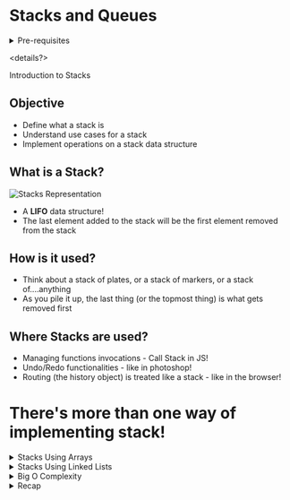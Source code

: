 # Stacks and Queues

<details> <summary>Pre-requisites </summary>
- Big O Notation
- Data Structures Intro
- Singly Linked Lists
- Doubly Linked Lists

</details>

<details?> <summary> Introduction to Stacks</summary>

## Objective

- Define what a stack is
- Understand use cases for a stack
- Implement operations on a stack data structure

## What is a Stack?

![Stacks Representation](https://i.imgur.com/e8vXNgM.png)

- A **LIFO** data structure!
- The last element added to the stack will be the first element removed from the stack

## How is it used?

- Think about a stack of plates, or a stack of markers, or a stack of....anything
- As you pile it up, the last thing (or the topmost thing) is what gets removed first

## Where Stacks are used?

- Managing functions invocations - Call Stack in JS!
- Undo/Redo functionalities - like in photoshop!
- Routing (the history object) is treated like a stack - like in the browser!

# There's more than one way of implementing stack!

</details>

<details> <summary> Stacks Using Arrays </summary>
In the previous section, we discussed that there are multiple ways of implementing stack. It's an **abstract data structures**.

- One of the simplest way is to use Arrays!

First thing added in is the last thing removed!
Last thing added in is the first thing removed!

> Some programming languages comes with their own stack data type but that's not the case with JS

## Array Implementation

- Store data in array in such a way that is satisfies the LIFO or FILO concept of Stack
- Push/Pop: You can use `push` to add values to array, `pop` to remove the values
- Unshift/Shift: Alternatively, you can also use `unshift` to add values to array, `shift` to remove the values

If somebody goes and add something to the middle of the array or to the beginning or removes from the beginning, then it's quite not functioning as a stack anymore.

- With that in mind, you need to **stick with push/pop or unshift/shift** to replicate stack behaviour

## Stack using Array Limitations

- In Arrays(unshift/shift), adding to the beginning or removing from the beginning is not efficient since we need to re-index every element

If you care about the efficiency, then you probably don't want to use Arrays for a Stack. If you're working with ton of data and you need LIFO, then second implementation is what you need!

</details>

<details> <summary> Stacks Using Linked Lists </summary>
## Pushing

- The function should accept a value
- Create a new node with that value
- If there are no nodes in the stack, set the first and last property to be the newly created node
- If there is at least one node, create a variable that stores the current first property on the stack
- Reset the first property to be the newly created node
- Set the next property on the node to be the previously created variable
- Increment the size of the stack by 1

## Popping

- If there are no nodes in the stack, return null
- Create a temp variable to store the first property on the stack
- If there is only 1 node, set the first and last property to be null
- If there is more than one node, set the first property to be the next property on the current first
- Decrement size by 1
- Return the value of removed node
</details>

<details> <summary> Big O Complexity </summary>
- **Insertion - O(1)**
- **Removal - O(1)**
- Searching - O(n)
- Access - O(n)
</details>

<details> <summary> Recap </summary>
- Stacks are **LIFO** data structure where the last value in is always the first one out
- Stacks are used to handle function invocations (the call stack), for operations like undo/redo, and for routing (remember pages you have visited and go back/forward) and much more!
- They are not a built-in data structure in JS, but are relatively simple to implement
</details>
